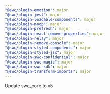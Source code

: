 ```yaml
---
"@swc/plugin-emotion": major
"@swc/plugin-jest": major
"@swc/plugin-loadable-components": major
"@swc/plugin-noop": major
"@swc/plugin-prefresh": major
"@swc/plugin-react-remove-properties": major
"@swc/plugin-relay": major
"@swc/plugin-remove-console": major
"@swc/plugin-styled-components": major
"@swc/plugin-styled-jsx": major
"@swc/plugin-swc-confidential": major
"@swc/plugin-swc-magic": major
"@swc/plugin-swc-sdk": major
"@swc/plugin-transform-imports": major
---
```


Update swc_core to v5
